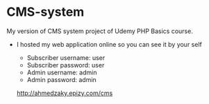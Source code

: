 # CMS-system
My version of CMS system project of Udemy PHP Basics course.

* I hosted my web application online so you can see it by your self

    - Subscriber username: user
    - Subscriber password: user
    - Admin username: admin
    - Admin password: admin

    http://ahmedzaky.epizy.com/cms
